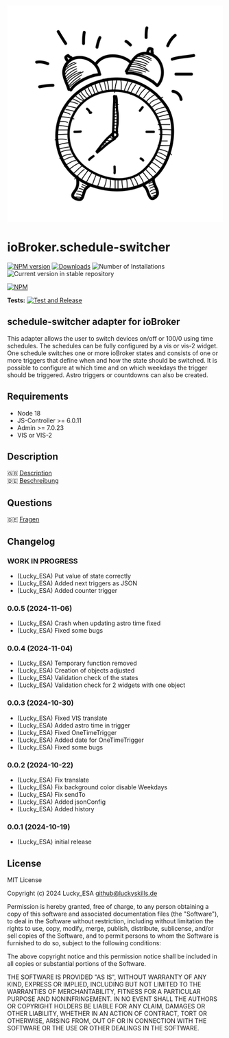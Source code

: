 ![Logo](admin/schedule-switcher.png)

# ioBroker.schedule-switcher

[![NPM version](https://img.shields.io/npm/v/iobroker.schedule-switcher.svg)](https://www.npmjs.com/package/iobroker.schedule-switcher)
[![Downloads](https://img.shields.io/npm/dm/iobroker.schedule-switcher.svg)](https://www.npmjs.com/package/iobroker.schedule-switcher)
![Number of Installations](https://iobroker.live/badges/schedule-switcher-installed.svg)
![Current version in stable repository](https://iobroker.live/badges/schedule-switcher-stable.svg)

[![NPM](https://nodei.co/npm/iobroker.schedule-switcher.png?downloads=true)](https://nodei.co/npm/iobroker.schedule-switcher/)

**Tests:** [![Test and Release](https://github.com/Lucky-ESA/ioBroker.schedule-switcher/actions/workflows/test-and-release.yml/badge.svg)](https://github.com/Lucky-ESA/ioBroker.schedule-switcher/actions/workflows/test-and-release.yml)

## schedule-switcher adapter for ioBroker

This adapter allows the user to switch devices on/off or 100/0 using time schedules.
The schedules can be fully configured by a vis or vis-2 widget.
One schedule switches one or more ioBroker states and consists of one or more triggers that define when and how the state should be switched.
It is possible to configure at which time and on which weekdays the trigger should be triggered. Astro triggers or countdowns can also be created.

## Requirements

-   Node 18
-   JS-Controller >= 6.0.11
-   Admin >= 7.0.23
-   VIS or VIS-2

## Description

🇬🇧 [Description](/docs/en/README.md)</br>
🇩🇪 [Beschreibung](/docs/de/README.md)

## Questions

🇩🇪 [Fragen](https://forum.iobroker.net/topic/77552/test-adapter-schedule-switcher)

## Changelog

<!--
    Placeholder for the next version (at the beginning of the line):
    ### **WORK IN PROGRESS**
-->

### **WORK IN PROGRESS**

-   (Lucky_ESA) Put value of state correctly
-   (Lucky_ESA) Added next triggers as JSON
-   (Lucky_ESA) Added counter trigger

### 0.0.5 (2024-11-06)

-   (Lucky_ESA) Crash when updating astro time fixed
-   (Lucky_ESA) Fixed some bugs

### 0.0.4 (2024-11-04)

-   (Lucky_ESA) Temporary function removed
-   (Lucky_ESA) Creation of objects adjusted
-   (Lucky_ESA) Validation check of the states
-   (Lucky_ESA) Validation check for 2 widgets with one object

### 0.0.3 (2024-10-30)

-   (Lucky_ESA) Fixed VIS translate
-   (Lucky_ESA) Added astro time in trigger
-   (Lucky_ESA) Fixed OneTimeTrigger
-   (Lucky_ESA) Added date for OneTimeTrigger
-   (Lucky_ESA) Fixed some bugs

### 0.0.2 (2024-10-22)

-   (Lucky_ESA) Fix translate
-   (Lucky_ESA) Fix background color disable Weekdays
-   (Lucky_ESA) Fix sendTo
-   (Lucky_ESA) Added jsonConfig
-   (Lucky_ESA) Added history

### 0.0.1 (2024-10-19)

-   (Lucky_ESA) initial release

## License

MIT License

Copyright (c) 2024 Lucky_ESA <github@luckyskills.de>

Permission is hereby granted, free of charge, to any person obtaining a copy
of this software and associated documentation files (the "Software"), to deal
in the Software without restriction, including without limitation the rights
to use, copy, modify, merge, publish, distribute, sublicense, and/or sell
copies of the Software, and to permit persons to whom the Software is
furnished to do so, subject to the following conditions:

The above copyright notice and this permission notice shall be included in all
copies or substantial portions of the Software.

THE SOFTWARE IS PROVIDED "AS IS", WITHOUT WARRANTY OF ANY KIND, EXPRESS OR
IMPLIED, INCLUDING BUT NOT LIMITED TO THE WARRANTIES OF MERCHANTABILITY,
FITNESS FOR A PARTICULAR PURPOSE AND NONINFRINGEMENT. IN NO EVENT SHALL THE
AUTHORS OR COPYRIGHT HOLDERS BE LIABLE FOR ANY CLAIM, DAMAGES OR OTHER
LIABILITY, WHETHER IN AN ACTION OF CONTRACT, TORT OR OTHERWISE, ARISING FROM,
OUT OF OR IN CONNECTION WITH THE SOFTWARE OR THE USE OR OTHER DEALINGS IN THE
SOFTWARE.
